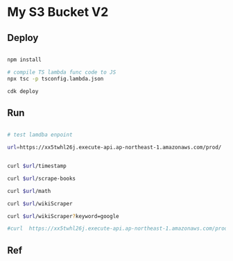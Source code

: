 # My S3 Bucket V2

## Deploy

```bash

npm install

# compile TS lambda func code to JS
npx tsc -p tsconfig.lambda.json

cdk deploy
```


## Run

```bash

# test lamdba enpoint

url=https://xx5twhl26j.execute-api.ap-northeast-1.amazonaws.com/prod/


curl $url/timestamp

curl $url/scrape-books

curl $url/math

curl $url/wikiScraper

curl $url/wikiScraper?keyword=google

#curl  https://xx5twhl26j.execute-api.ap-northeast-1.amazonaws.com/prod/timestamp
```

## Ref